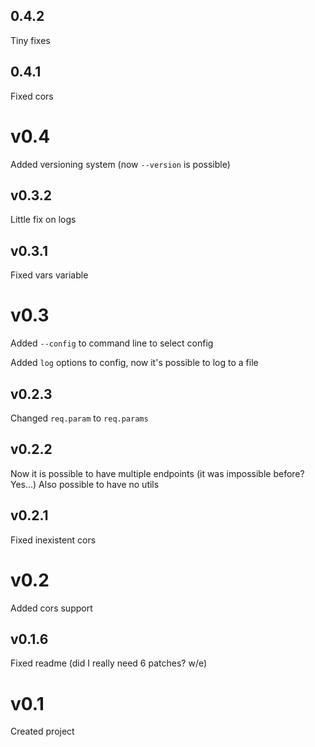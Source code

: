 ## 0.4.2
Tiny fixes

## 0.4.1
Fixed cors

# v0.4
Added versioning system (now `--version` is possible)

## v0.3.2
Little fix on logs

## v0.3.1
Fixed vars variable

# v0.3
Added `--config` to command line to select config

Added `log` options to config, now it's possible to log to a file

## v0.2.3
Changed `req.param` to `req.params`

## v0.2.2
Now it is possible to have multiple endpoints (it was impossible before? Yes...)
Also possible to have no utils

## v0.2.1
Fixed inexistent cors

# v0.2
Added cors support

## v0.1.6
Fixed readme (did I really need 6 patches? w/e)

# v0.1
Created project